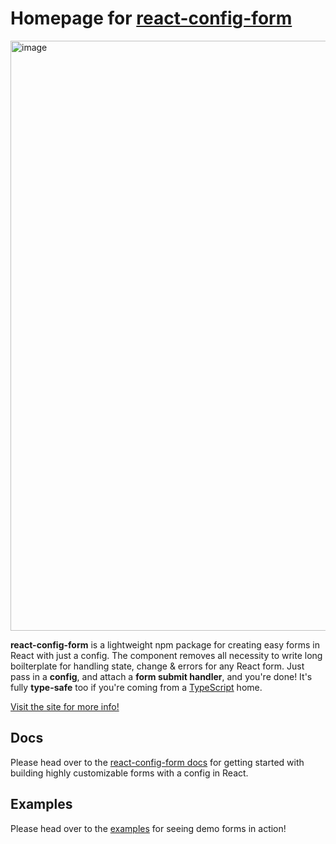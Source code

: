 # Homepage for [react-config-form](https://www.npmjs.com/package/react-config-form)

<img width="944" alt="image" src="https://user-images.githubusercontent.com/52678249/177845405-f4292487-db1a-4223-b8a1-fafb1826a6a1.png">

**react-config-form** is a lightweight npm package for creating easy forms in React with just a config. The component removes all necessity to write long boilterplate for handling state, change & errors for any React form. Just pass in a **config**, and attach a **form submit handler**, and you're done! It's fully **type-safe** too if you're coming from a [TypeScript](https://www.typescriptlang.org/) home.

[Visit the site for more info!](https://re-form.vercel.app)

## Docs

Please head over to the [react-config-form docs](https://github.com/Sreejit7/react-config-form#readme) for getting started with building highly customizable forms with a config in React.

## Examples

Please head over to the [examples](https://formbuildr.vercel.app/examples) for seeing demo forms in action!
